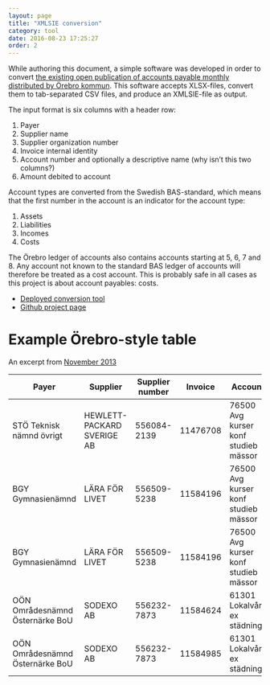 ```yaml
---
layout: page
title: "XMLSIE conversion"
category: tool
date: 2016-08-23 17:25:27
order: 2
---
```

While authoring this document, a simple software was developed in order to convert [the existing open publication of
accounts payable monthly distributed by Örebro kommun](http://www.orebro.se/36465.html). This software accepts
XLSX-files, convert them to tab-separated CSV files, and produce an XMLSIE-file as output.

The input format is six columns with a header row:

1. Payer
2. Supplier name
3. Supplier organization number
4. Invoice internal identity
5. Account number and optionally a descriptive name (why isn’t this two columns?)
6. Amount debited to account

Account types are converted from the Swedish BAS-standard, which means that the first number in the account is an
indicator for the account type:

1. Assets
2. Liabilities
3. Incomes
4. Costs

The Örebro ledger of accounts also contains accounts starting at 5, 6, 7 and 8. Any account not known to the standard
BAS ledger of accounts will therefore be treated as a cost account. This is probably safe in all cases as this project
is about account payables: costs.

* [Deployed conversion tool](https://xmlsie.sambruk.kodapan.se/convert.html)
* [Github project page](https://github.com/kodapan/xmlsie-tools)

# Example Örebro-style table
An excerpt from [November 2013](http://www.orebro.se/download/18.2eb6484c142f02427ba800010581/1392724243768/Leverant%C3%B6rsfakturor+2013-11.xls)

|Payer|Supplier|Supplier number|Invoice|Account|Amount|
|-----|-------------|----------------------------|--------------|-------|------|
|STÖ Teknisk nämnd övrigt|HEWLETT-PACKARD SVERIGE AB|556084-2139 |11476708|76500 Avg kurser konf studieb mässor|34 400|
|BGY Gymnasienämnd|LÄRA FÖR LIVET|556509-5238 |11584196|76500 Avg kurser konf studieb mässor|3 214,32|
|BGY Gymnasienämnd|LÄRA FÖR LIVET|556509-5238 |11584196|76500 Avg kurser konf studieb mässor|3 214,28|
|OÖN Områdesnämnd Östernärke BoU|SODEXO AB |556232-7873 |11584624|61301 Lokalvård ex städning|587,12|
|OÖN Områdesnämnd Östernärke BoU|SODEXO AB |556232-7873 |11584985|61301 Lokalvård ex städning|391,75|
